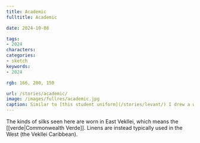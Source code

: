 ```yaml
---
title: Academic
fulltitle: Academic

date: 2024-10-08

tags:
- 2024
characters:
categories:
- sketch
keywords:
- 2024

rgb: 166, 200, 150

url: /stories/academic/
image: /images/fullres/academic.jpg
caption: Similar to [this student uniform](/stories/levant/) I drew a while back.
---
```

The kinds of silks seen here are worn in East Vekllei, which means the [[verde|Commonwealth Verde]]. Linens are instead typically used in the West (the Vekllei Caribbean).
